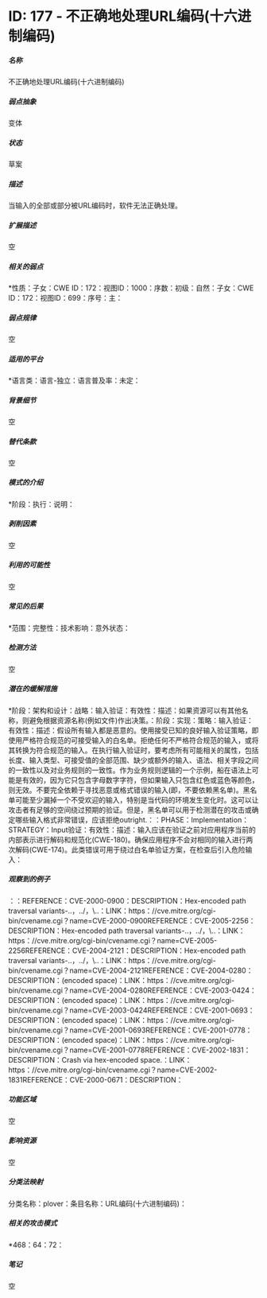 # ID: 177 - 不正确地处理URL编码(十六进制编码)
<h5>名称</h5>不正确地处理URL编码(十六进制编码)
<h5>弱点抽象</h5>变体
<h5>状态</h5>草案
<h5>描述</h5>当输入的全部或部分被URL编码时，软件无法正确处理。
<h5>扩展描述</h5>空
<h5>相关的弱点</h5>*性质：子女：CWE ID：172：视图ID：1000：序数：初级：自然：子女：CWE ID：172：视图ID：699：序号：主：
<h5>弱点规律</h5>空
<h5>适用的平台</h5>*语言类：语言-独立：语言普及率：未定：
<h5>背景细节</h5>空
<h5>替代条款</h5>空
<h5>模式的介绍</h5>*阶段：执行：说明：
<h5>剥削因素</h5>空
<h5>利用的可能性</h5>空
<h5>常见的后果</h5>*范围：完整性：技术影响：意外状态：
<h5>检测方法</h5>空
<h5>潜在的缓解措施</h5>*阶段：架构和设计：战略：输入验证：有效性：描述：如果资源可以有其他名称，则避免根据资源名称(例如文件)作出决策。：阶段：实现：策略：输入验证：有效性：描述：假设所有输入都是恶意的。使用接受已知的良好输入验证策略，即使用严格符合规范的可接受输入的白名单。拒绝任何不严格符合规范的输入，或将其转换为符合规范的输入。在执行输入验证时，要考虑所有可能相关的属性，包括长度、输入类型、可接受值的全部范围、缺少或额外的输入、语法、相关字段之间的一致性以及对业务规则的一致性。作为业务规则逻辑的一个示例，船在语法上可能是有效的，因为它只包含字母数字字符，但如果输入只包含红色或蓝色等颜色，则无效。不要完全依赖于寻找恶意或格式错误的输入(即，不要依赖黑名单)。黑名单可能至少漏掉一个不受欢迎的输入，特别是当代码的环境发生变化时。这可以让攻击者有足够的空间绕过预期的验证。但是，黑名单可以用于检测潜在的攻击或确定哪些输入格式非常错误，应该拒绝outright.：：PHASE：Implementation：STRATEGY：Input验证：有效性：描述：输入应该在验证之前对应用程序当前的内部表示进行解码和规范化(CWE-180)。确保应用程序不会对相同的输入进行两次解码(CWE-174)。此类错误可用于绕过白名单验证方案，在检查后引入危险输入：
<h5>观察到的例子</h5>：：REFERENCE：CVE-2000-0900：DESCRIPTION：Hex-encoded path traversal variants-..，../，\..：LINK：https：//cve.mitre.org/cgi-bin/cvename.cgi？name=CVE-2000-0900REFERENCE：CVE-2005-2256：DESCRIPTION：Hex-encoded path traversal variants-..，../，\..：LINK：https：//cve.mitre.org/cgi-bin/cvename.cgi？name=CVE-2005-2256REFERENCE：CVE-2004-2121：DESCRIPTION：Hex-encoded path traversal variants-..，../，\..：LINK：https：//cve.mitre.org/cgi-bin/cvename.cgi？name=CVE-2004-2121REFERENCE：CVE-2004-0280：DESCRIPTION：(encoded space)：LINK：https：//cve.mitre.org/cgi-bin/cvename.cgi？name=CVE-2004-0280REFERENCE：CVE-2003-0424：DESCRIPTION：(encoded space)：LINK：https：//cve.mitre.org/cgi-bin/cvename.cgi？name=CVE-2003-0424REFERENCE：CVE-2001-0693：DESCRIPTION：(encoded space)：LINK：https：//cve.mitre.org/cgi-bin/cvename.cgi？name=CVE-2001-0693REFERENCE：CVE-2001-0778：DESCRIPTION：(encoded space)：LINK：https：//cve.mitre.org/cgi-bin/cvename.cgi？name=CVE-2001-0778REFERENCE：CVE-2002-1831：DESCRIPTION：Crash via hex-encoded space.：LINK：https：//cve.mitre.org/cgi-bin/cvename.cgi？name=CVE-2002-1831REFERENCE：CVE-2000-0671：DESCRIPTION：
<h5>功能区域</h5>空
<h5>影响资源</h5>空
<h5>分类法映射</h5>分类名称：plover：条目名称：URL编码(十六进制编码)：
<h5>相关的攻击模式</h5>*468：64：72：
<h5>笔记</h5>空

